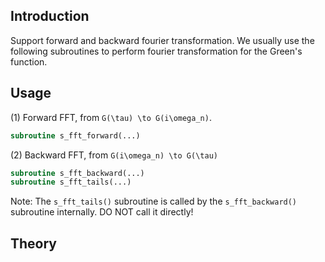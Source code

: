 ## Introduction

Support forward and backward fourier transformation. We usually use the following subroutines to perform fourier transformation for the Green's function.

## Usage

(1) Forward FFT, from ``G(\tau) \to G(i\omega_n)``.

```fortran
subroutine s_fft_forward(...)
```

(2) Backward FFT, from ``G(i\omega_n) \to G(\tau)``

```fortran
subroutine s_fft_backward(...)
subroutine s_fft_tails(...)
```

Note: The `s_fft_tails()` subroutine is called by the `s_fft_backward()` subroutine internally. DO NOT call it directly!

## Theory
